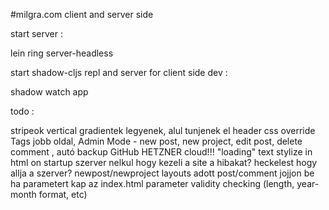 #milgra.com client and server side

start server :

lein ring server-headless

start shadow-cljs repl and server for client side dev :

shadow watch app

todo :

stripeok vertical gradientek legyenek, alul tunjenek el
header css override
Tags jobb oldal, Admin Mode - new post, new project, edit post, delete comment , autó backup GitHub
HETZNER cloud!!!
"loading" text stylize in html on startup
szerver nelkul hogy kezeli a site a hibakat?
heckelest hogy allja a szerver?
newpost/newproject layouts
adott post/comment jojjon be ha parametert kap az index.html
parameter validity checking (length, year-month format, etc)
